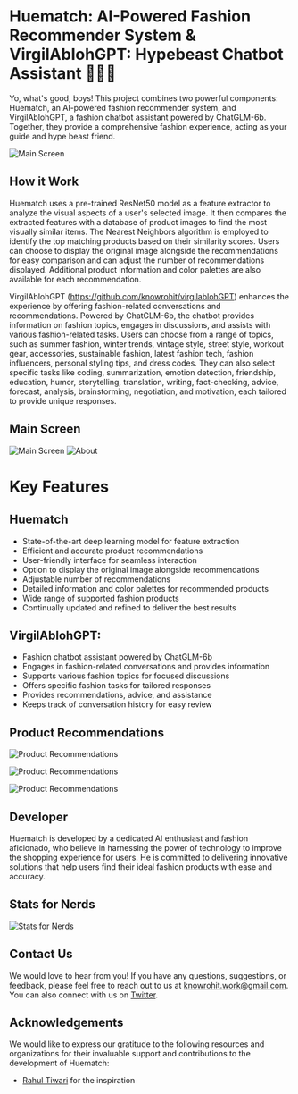 # Huematch: AI-Powered Fashion Recommender System & VirgilAblohGPT: Hypebeast Chatbot Assistant 🥷🏻🥶

Yo, what's good, boys! This project combines two powerful components: Huematch, an AI-powered fashion recommender system, and VirgilAblohGPT, a fashion chatbot assistant powered by ChatGLM-6b. Together, they provide a comprehensive fashion experience, acting as your guide and hype beast friend.



![Main Screen](images/new_iamge2.png) 

## How it Work

Huematch uses a pre-trained ResNet50 model as a feature extractor to analyze the visual aspects of a user's selected image. It then compares the extracted features with a database of product images to find the most visually similar items. The Nearest Neighbors algorithm is employed to identify the top matching products based on their similarity scores. Users can choose to display the original image alongside the recommendations for easy comparison and can adjust the number of recommendations displayed. Additional product information and color palettes are also available for each recommendation.

VirgilAblohGPT (https://github.com/knowrohit/virgilablohGPT)  enhances the experience by offering fashion-related conversations and recommendations. Powered by ChatGLM-6b, the chatbot provides information on fashion topics, engages in discussions, and assists with various fashion-related tasks. Users can choose from a range of topics, such as summer fashion, winter trends, vintage style, street style, workout gear, accessories, sustainable fashion, latest fashion tech, fashion influencers, personal styling tips, and dress codes. They can also select specific tasks like coding, summarization, emotion detection, friendship, education, humor, storytelling, translation, writing, fact-checking, advice, forecast, analysis, brainstorming, negotiation, and motivation, each tailored to provide unique responses.

## Main Screen
![Main Screen](images/img2.png) 
![About](images/image1.png)

# Key Features

## Huematch
- State-of-the-art deep learning model for feature extraction
- Efficient and accurate product recommendations
- User-friendly interface for seamless interaction
- Option to display the original image alongside recommendations
- Adjustable number of recommendations
- Detailed information and color palettes for recommended products
- Wide range of supported fashion products
- Continually updated and refined to deliver the best results

## VirgilAblohGPT:

- Fashion chatbot assistant powered by ChatGLM-6b
- Engages in fashion-related conversations and provides information
- Supports various fashion topics for focused discussions
- Offers specific fashion tasks for tailored responses
- Provides recommendations, advice, and assistance
- Keeps track of conversation history for easy review

## Product Recommendations
![Product Recommendations](images/img4.png)

![Product Recommendations](images/img5.png)

![Product Recommendations](images/img7.png)

## Developer

Huematch is developed by a dedicated AI enthusiast and fashion aficionado, who believe in harnessing the power of technology to improve the shopping experience for users. He is committed to delivering innovative solutions that help users find their ideal fashion products with ease and accuracy.

## Stats for Nerds
![Stats for Nerds](images/new_image.png)

## Contact Us

We would love to hear from you! If you have any questions, suggestions, or feedback, please feel free to reach out to us at knowrohit.work@gmail.com. You can also connect with us on [Twitter](https://twitter.com/knowrohit07).

## Acknowledgements

We would like to express our gratitude to the following resources and organizations for their invaluable support and contributions to the development of Huematch:

- [Rahul Tiwari](https://twitter.com/rahul_tiwari95) for the inspiration
